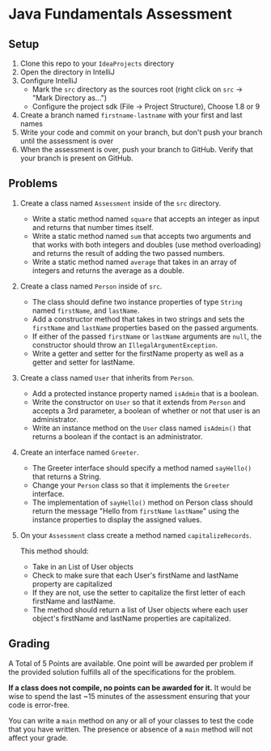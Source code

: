 # Java Fundamentals Assessment

## Setup

1. Clone this repo to your `IdeaProjects` directory
1. Open the directory in IntelliJ
1. Configure IntelliJ
   - Mark the `src` directory as the sources root (right click on `src` -> "Mark
     Directory as...")
   - Configure the project sdk (File -> Project Structure), Choose 1.8 or 9
1. Create a branch named `firstname-lastname` with your first and last names
1. Write your code and commit on your branch, but don't push your branch until
   the assessment is over
1. When the assessment is over, push your branch to GitHub. Verify that your
   branch is present on GitHub.

## Problems

1. Create a class named `Assessment` inside of the `src` directory.

    - Write a static method named `square` that accepts an integer as input and
      returns that number times itself.
    - Write a static method named `sum` that accepts two arguments and that works
      with both integers and doubles (use method overloading) and returns the
      result of adding the two passed numbers.
    - Write a static method named `average` that takes in an array of integers
      and returns the average as a double.

1. Create a class named `Person` inside of `src`.

   - The class should define two instance properties of type `String` named
     `firstName`, and `lastName`.
   - Add a constructor method that takes in two strings and sets the `firstName`
     and `lastName` properties based on the passed arguments.
   - If either of the passed `firstName` or `lastName` arguments are `null`, the
     constructor should throw an `IllegalArgumentException`.
   - Write a getter and setter for the firstName property as well as a getter
     and setter for lastName.

1. Create a class named `User` that inherits from `Person`.

    - Add a protected instance property named `isAdmin` that is a boolean.
    - Write the constructor on `User` so that it extends from `Person` and
      accepts a 3rd parameter, a boolean of whether or not that user is an
      administrator.
    - Write an instance method on the `User` class named `isAdmin()` that
      returns a boolean if the contact is an administrator.

1. Create an interface named `Greeter`.

    - The Greeter interface should specify a method named `sayHello()` that
      returns a String.
	- Change your `Person` class so that it implements the `Greeter` interface.
    - The implementation of `sayHello()` method on Person class should return
      the message "Hello from `firstName` `lastName`" using the instance
      properties to display the assigned values.

1. On your `Assessment` class create a method named `capitalizeRecords`.

    This method should:

    - Take in an List of User objects
    - Check to make sure that each User's firstName and lastName property are
      capitalized
    - If they are not, use the setter to capitalize the first letter of each
      firstName and lastName.
    - The method should return a list of User objects where each user object's
      firstName and lastName properties are capitalized.

## Grading

A Total of 5 Points are available. One point will be awarded per problem if the
provided solution fulfills all of the specifications for the problem.

**If a class does not compile, no points can be awarded for it.** It would be
wise to spend the last ~15 minutes of the assessment ensuring that your code is
error-free.

You can write a `main` method on any or all of your classes to test the code
that you have written. The presence or absence of a `main` method will not
affect your grade.
